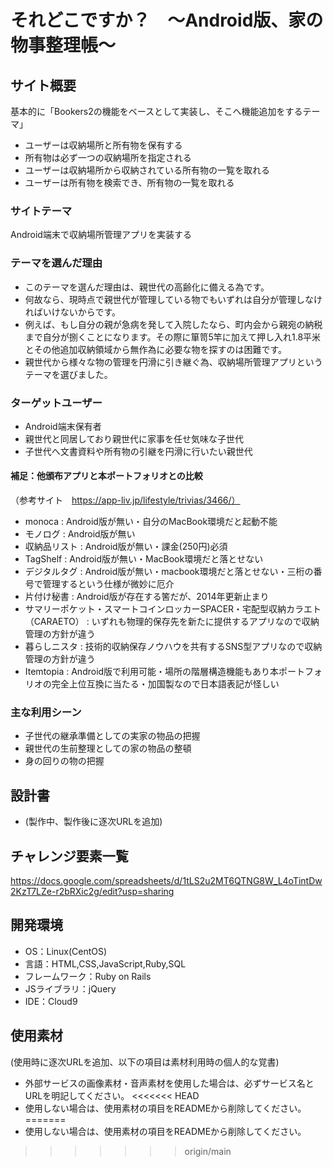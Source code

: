 
# それどこですか？　〜Android版、家の物事整理帳〜

## サイト概要
基本的に「Bookers2の機能をベースとして実装し、そこへ機能追加をするテーマ」
- ユーザーは収納場所と所有物を保有する
- 所有物は必ず一つの収納場所を指定される
- ユーザーは収納場所から収納されている所有物の一覧を取れる
- ユーザーは所有物を検索でき、所有物の一覧を取れる

### サイトテーマ
Android端末で収納場所管理アプリを実装する

### テーマを選んだ理由
- このテーマを選んだ理由は、親世代の高齢化に備える為です。
- 何故なら、現時点で親世代が管理している物でもいずれは自分が管理しなければいけないからです。
- 例えば、もし自分の親が急病を発して入院したなら、町内会から親宛の納税まで自分が捌くことになります。その際に箪笥5竿に加えて押し入れ1.8平米とその他追加収納領域から無作為に必要な物を探すのは困難です。
- 親世代から様々な物の管理を円滑に引き継ぐ為、収納場所管理アプリというテーマを選びました。

### ターゲットユーザー
- Android端末保有者
- 親世代と同居しており親世代に家事を任せ気味な子世代
- 子世代へ文書資料や所有物の引継を円滑に行いたい親世代

#### 補足：他頒布アプリと本ポートフォリオとの比較
（参考サイト　https://app-liv.jp/lifestyle/trivias/3466/）
- monoca : Android版が無い・自分のMacBook環境だと起動不能
- モノログ : Android版が無い
- 収納品リスト : Android版が無い・課金(250円)必須
- TagShelf : Android版が無い・MacBook環境だと落とせない
- デジタルタグ : Android版が無い・macbook環境だと落とせない・三桁の番号で管理するという仕様が微妙に厄介
- 片付け秘書 : Android版が存在する筈だが、2014年更新止まり
- サマリーポケット・スマートコインロッカーSPACER・宅配型収納カラエト（CARAETO） : いずれも物理的保存先を新たに提供するアプリなので収納管理の方針が違う
- 暮らしニスタ : 技術的収納保存ノウハウを共有するSNS型アプリなので収納管理の方針が違う
- Itemtopia : Android版で利用可能・場所の階層構造機能もあり本ポートフォリオの完全上位互換に当たる・加国製なので日本語表記が怪しい

### 主な利用シーン
- 子世代の継承準備としての実家の物品の把握
- 親世代の生前整理としての家の物品の整頓
- 身の回りの物の把握

## 設計書
- (製作中、製作後に逐次URLを追加)

## チャレンジ要素一覧
https://docs.google.com/spreadsheets/d/1tLS2u2MT6QTNG8W_L4oTintDw2KzT7LZe-r2bRXic2g/edit?usp=sharing

## 開発環境
- OS：Linux(CentOS)
- 言語：HTML,CSS,JavaScript,Ruby,SQL
- フレームワーク：Ruby on Rails
- JSライブラリ：jQuery
- IDE：Cloud9

## 使用素材
(使用時に逐次URLを追加、以下の項目は素材利用時の個人的な覚書)
- 外部サービスの画像素材・音声素材を使用した場合は、必ずサービス名とURLを明記してください。
<<<<<<< HEAD
- 使用しない場合は、使用素材の項目をREADMEから削除してください。
=======
- 使用しない場合は、使用素材の項目をREADMEから削除してください。
>>>>>>> origin/main
